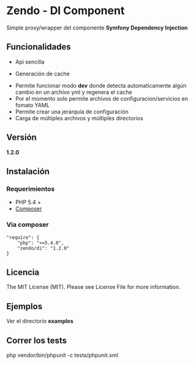Zendo - DI Component
====================

Simple proxy/wrapper del componente __Symfony Dependency Injection__

Funcionalidades
---------------

+ Api sencilla
* Generación de cache
+ Permite funcionar modo __dev__ donde detecta automaticamente algún cambio en un archivo yml y regenera el cache
+ Por el momento solo permite archivos de configuracion/servicios en fomato YAML
+ Permite crear una jerarquía de configuración
+ Carga de múltiples archivos y múltiples directorios

Versión
--------

__1.2.0__

Instalación
-----------

### Requerimientos

* PHP 5.4 +
* [Composer](http://getcomposer.org)

### Via composer

    "require": {
        "php": ">=5.4.0",
        "zendo/di": "1.2.0"
    }

Licencia
--------

The MIT License (MIT). Please see License File for more information.

Ejemplos
--------

Ver el directorio __examples__

Correr los tests
----------------

php vendor/bin/phpunit -c tests/phpunit.xml
